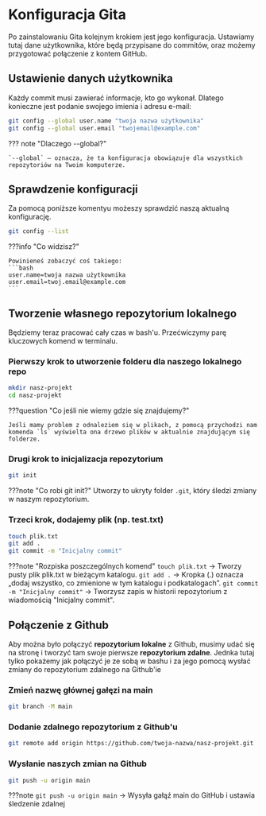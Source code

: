 # Konfiguracja Gita

Po zainstalowaniu Gita kolejnym krokiem jest jego konfiguracja. Ustawiamy tutaj dane użytkownika, które będą przypisane do commitów, oraz możemy przygotować połączenie z kontem GitHub.

## Ustawienie danych użytkownika

Każdy commit musi zawierać informacje, kto go wykonał. Dlatego konieczne jest podanie swojego imienia i adresu e-mail:

```bash
git config --global user.name "twoja nazwa użytkownika"
git config --global user.email "twojemail@example.com"
```

??? note "Dlaczego --global?"

    `--global` — oznacza, że ta konfiguracja obowiązuje dla wszystkich repozytoriów na Twoim komputerze.

## Sprawdzenie konfiguracji

Za pomocą poniższe komentyu możeszy sprawdzić naszą aktualną konfigurację.

```bash
git config --list
```
???info "Co widzisz?"

    Powinieneś zobaczyć coś takiego:
    ```bash
    user.name=twoja nazwa użytkownika
    user.email=twoj.email@example.com
    ```
## Tworzenie własnego repozytorium lokalnego

Będziemy teraz pracować cały czas w bash'u. Przećwiczymy parę kluczowych komend w terminalu.

### Pierwszy krok to utworzenie folderu dla naszego **lokalnego repo**

```bash
mkdir nasz-projekt
cd nasz-projekt
```

???question "Co jeśli nie wiemy gdzie się znajdujemy?"
    
    Jeśli mamy problem z odnaleziem się w plikach, z pomocą przychodzi nam komenda `ls` wyświelta ona drzewo plików w aktualnie znajdującym się folderze.

### Drugi krok to inicjalizacja repozytorium

```bash
git init
```

???note "Co robi git init?"
    Utworzy to ukryty folder `.git`, który śledzi zmiany w naszym repozytorium.

### Trzeci krok, dodajemy plik (np. test.txt)

```bash
touch plik.txt
git add .
git commit -m "Inicjalny commit"
```

???note "Rozpiska poszczególnych komend"
    `touch plik.txt` -> Tworzy pusty plik plik.txt w bieżącym katalogu.
    `git add .` -> Kropka (.) oznacza „dodaj wszystko, co zmienione w tym katalogu i podkatalogach”.
    `git commit -m "Inicjalny commit"` -> Tworzysz zapis w historii repozytorium z wiadomością "Inicjalny commit".

## Połączenie z Github

Aby można było połączyć **repozytorium lokalne** z Github, musimy udać się na stronę i tworzyć tam swoje pierwsze **repozytorium zdalne**. Jednka tutaj tylko pokażemy jak połączyć je ze sobą w bashu i za jego pomocą wysłać zmiany do repozytorium zdalnego na Github'ie

### Zmień nazwę głównej gałęzi na main
```bash
git branch -M main
```

### Dodanie zdalnego repozytorium z Github'u

```bash
git remote add origin https://github.com/twoja-nazwa/nasz-projekt.git
```

### Wysłanie naszych zmian na Github

```bash
git push -u origin main
```

???note 
    ``git push -u origin main`` -> Wysyła gałąź main do GitHub i ustawia śledzenie zdalnej